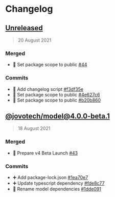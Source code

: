# Changelog

## [Unreleased](https://github.com/jovotech/jovo-model/compare/@jovotech/model@4.0.0-beta.1...HEAD)

> 20 August 2021

### Merged
- 🐛 Set package scope to public [#44](https://github.com/jovotech/jovo-model/pull/44)

### Commits 
- :hammer: Add changelog script [#f3df35e](https://github.com/jovotech/jovo-model/commit/f3df35e832c43c44dda2393d8177fff3858f68ef)
- :bug: Set package scope to public [#4e627c6](https://github.com/jovotech/jovo-model/commit/4e627c647ec25700285c46ed0b80eea8be6669e3)
- :bug: Set package scope to public [#b20b860](https://github.com/jovotech/jovo-model/commit/b20b86097fdb231cfd5c7c4555a1c102794f2ab3)

## [@jovotech/model@4.0.0-beta.1](https://github.com/jovotech/jovo-model/compare/@jovotech/model@4.0.0-beta.0...@jovotech/model@4.0.0-beta.1)

> 18 August 2021

### Merged
- 🚀 Prepare v4 Beta Launch [#43](https://github.com/jovotech/jovo-model/pull/43)

### Commits 
- :heavy_plus_sign: Add package-lock.json [#1ea70e7](https://github.com/jovotech/jovo-model/commit/1ea70e7c7dd6a31e55275d69554855e72a0f995d)
- :heavy_plus_sign: Update typescript dependency [#fde8c77](https://github.com/jovotech/jovo-model/commit/fde8c77ce66d872e2896a3a3611f9a7e08695917)
- :truck: Rename model dependencies [#1dde091](https://github.com/jovotech/jovo-model/commit/1dde09148531f9aef923711eeb7e433d45777276)
